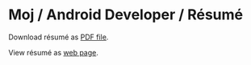 # Moj / Android Developer / Résumé

Download résumé as [PDF file](https://github.com/MojRoid/RESUME/raw/master/Moj%20Abubakr%20-%20resume.pdf).

View résumé as [web page](https://cdn.rawgit.com/MojRoid/RESUME/2332dea0454d7e74bfad6feb492e1e0812b3268a/Moj%20Abubakr%20-%20resume.html).